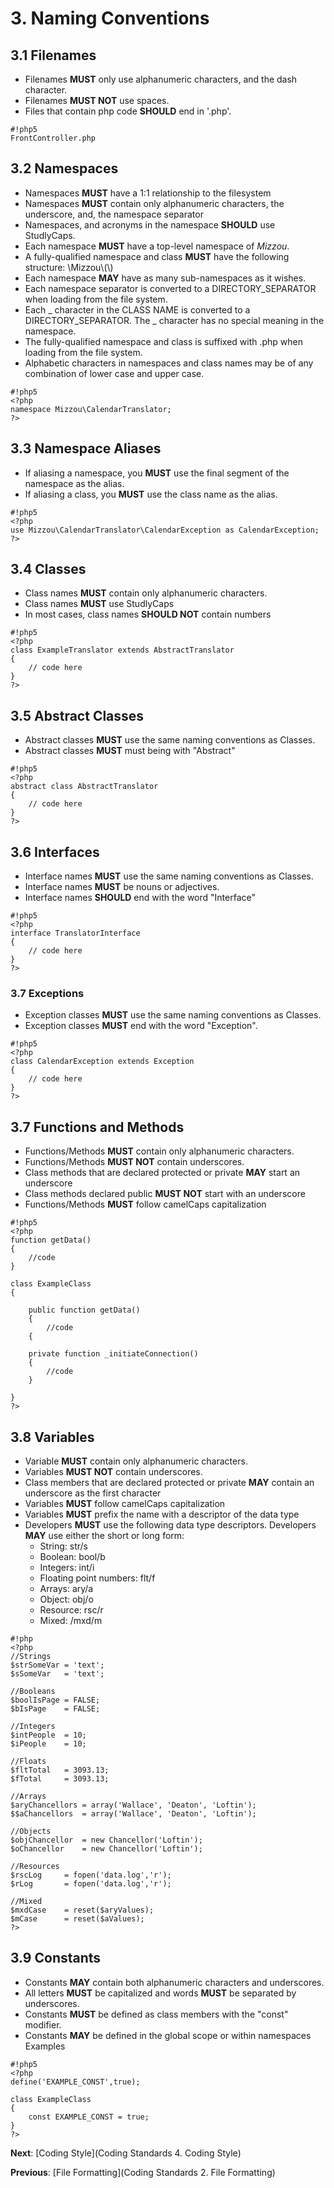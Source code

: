 # 3. Naming Conventions #
## 3.1 Filenames ##
* Filenames **MUST** only use alphanumeric characters, and the dash character.
* Filenames **MUST NOT** use spaces.
* Files that contain php code **SHOULD** end in '.php'.

```
#!php5
FrontController.php
```

## 3.2 Namespaces ##
* Namespaces **MUST** have a 1:1 relationship to the filesystem
* Namespaces **MUST** contain only alphanumeric characters, the underscore, and, the namespace separator
* Namespaces, and acronyms in the namespace **SHOULD** use StudlyCaps.
* Each namespace **MUST** have a top-level namespace of _Mizzou_.
* A fully-qualified namespace and class **MUST** have the following structure: \\Mizzou\\(<Namespace>\\)<Class Name>
* Each namespace **MAY** have as many sub-namespaces as it wishes.
* Each namespace separator is converted to a DIRECTORY_SEPARATOR when loading from the file system.
* Each _ character in the CLASS NAME is converted to a DIRECTORY_SEPARATOR. The _ character has no special meaning in the namespace.
* The fully-qualified namespace and class is suffixed with .php when loading from the file system.
* Alphabetic characters in namespaces and class names may be of any combination of lower case and upper case.

```
#!php5
<?php
namespace Mizzou\CalendarTranslator;
?>
```

## 3.3 Namespace Aliases ##
* If aliasing a namespace, you **MUST** use the final segment of the namespace as the alias.
* If aliasing a class, you **MUST** use the class name as the alias.

```
#!php5
<?php
use Mizzou\CalendarTranslator\CalendarException as CalendarException;
?>
```

## 3.4 Classes ##
* Class names **MUST** contain only alphanumeric characters.
* Class names **MUST** use StudlyCaps
* In most cases, class names **SHOULD NOT** contain numbers

```
#!php5
<?php
class ExampleTranslator extends AbstractTranslator
{
    // code here
}
?>
```

## 3.5 Abstract Classes ##
* Abstract classes **MUST** use the same naming conventions as Classes.
* Abstract classes **MUST** must being with "Abstract"

```
#!php5
<?php
abstract class AbstractTranslator
{
    // code here
}
?>
```

## 3.6 Interfaces ##
* Interface names **MUST** use the same naming conventions as Classes.
* Interface names **MUST** be nouns or adjectives.
* Interface names **SHOULD** end with the word "Interface"

```
#!php5
<?php
interface TranslatorInterface
{
    // code here
}
?>
```

### 3.7 Exceptions ##
* Exception classes **MUST** use the same naming conventions as Classes.
* Exception classes **MUST** end with the word "Exception".

```
#!php5
<?php
class CalendarException extends Exception
{
    // code here
}
?>
```

## 3.7 Functions and Methods ##
* Functions/Methods **MUST** contain only alphanumeric characters.
* Functions/Methods **MUST NOT** contain underscores.
* Class methods that are declared protected or private **MAY** start an underscore
* Class methods declared public **MUST NOT** start with an underscore
* Functions/Methods **MUST** follow camelCaps capitalization

```
#!php5
<?php
function getData()
{
    //code
}

class ExampleClass
{

    public function getData()
    {
        //code
    {

    private function _initiateConnection()
    {
        //code
    }

}
?>
```

## 3.8 Variables ##
* Variable **MUST** contain only alphanumeric characters.
* Variables **MUST NOT** contain underscores.
* Class members that are declared protected or private **MAY** contain an underscore as the first character
* Variables **MUST** follow camelCaps capitalization
* Variables **MUST** prefix the name with a descriptor of the data type
* Developers **MUST** use the following data type descriptors. Developers **MAY** use either the short or long form:
    * String: str/s
    * Boolean: bool/b
    * Integers: int/i
    * Floating point numbers: flt/f
    * Arrays: ary/a
    * Object: obj/o
    * Resource: rsc/r
    * Mixed: /mxd/m

```
#!php
<?php
//Strings
$strSomeVar = 'text';
$sSomeVar   = 'text';

//Booleans
$boolIsPage = FALSE;
$bIsPage    = FALSE;

//Integers
$intPeople  = 10;
$iPeople    = 10;

//Floats
$fltTotal   = 3093.13;
$fTotal     = 3093.13;

//Arrays
$aryChancellors = array('Wallace', 'Deaton', 'Loftin');
$$aChancellors  = array('Wallace', 'Deaton', 'Loftin');

//Objects
$objChancellor  = new Chancellor('Loftin');
$oChancellor    = new Chancellor('Loftin');

//Resources
$rscLog     = fopen('data.log','r');
$rLog       = fopen('data.log','r');

//Mixed
$mxdCase    = reset($aryValues);
$mCase      = reset($aValues);
?>
```

## 3.9 Constants ##
* Constants **MAY** contain both alphanumeric characters and underscores.
* All letters **MUST** be capitalized and words **MUST** be separated by underscores.
* Constants **MUST** be defined as class members with the "const" modifier.
* Constants **MAY** be defined in the global scope or within namespaces
Examples
```
#!php5
<?php
define('EXAMPLE_CONST',true);

class ExampleClass
{
    const EXAMPLE_CONST = true;
}
?>
```

**Next**: [Coding Style](Coding Standards 4. Coding Style)

**Previous**: [File Formatting](Coding Standards 2. File Formatting)